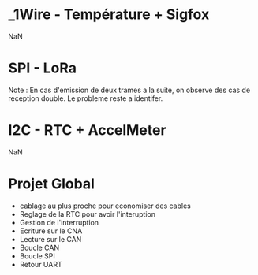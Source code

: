 # _1Wire - Température + Sigfox
NaN

# SPI - LoRa
Note : En cas d'emission de deux trames a la suite, on observe des cas de reception double. Le probleme reste a identifer.

# I2C - RTC + AccelMeter
NaN

# Projet Global
 - cablage au plus proche pour economiser des cables
 - Reglage de la RTC pour avoir l'interuption
 - Gestion de l'interruption
 - Ecriture sur le CNA
 - Lecture sur le CAN
 - Boucle CAN
 - Boucle SPI
 - Retour UART